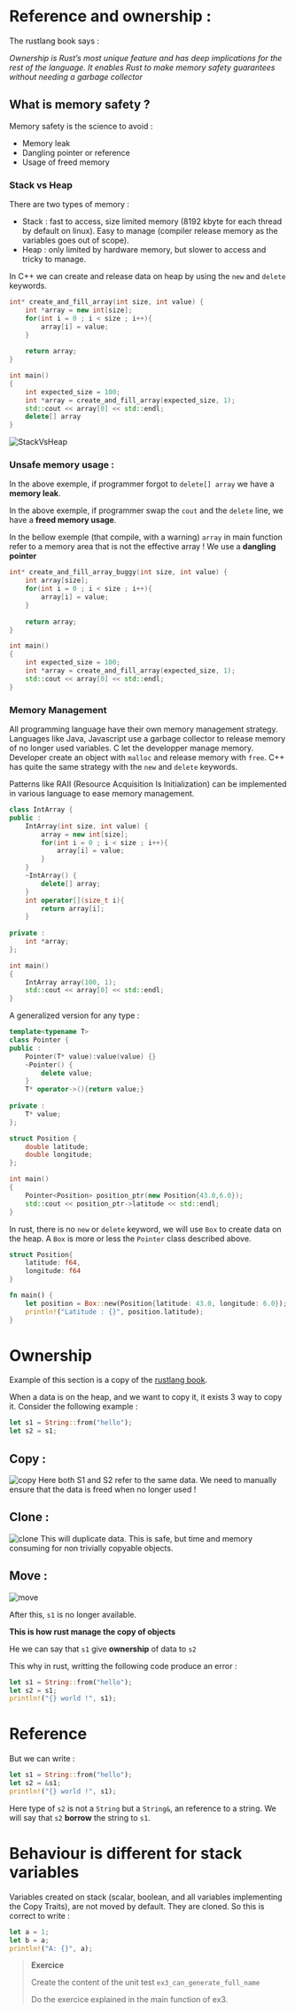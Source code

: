 # Reference and ownership : 

The rustlang book says : 

*Ownership is Rust’s most unique feature and has deep implications for the rest of the language. It enables Rust to make memory safety guarantees without needing a garbage collector* 

## What is memory safety ?

Memory safety is the science to avoid : 
* Memory leak
* Dangling pointer or reference
* Usage of freed memory

### Stack vs Heap

There are two types of memory :
 * Stack : fast to access, size limited memory (8192 kbyte for each thread by default on linux). Easy to manage (compiler release memory as the variables goes out of scope).
 * Heap : only limited by hardware memory, but slower to access and tricky to manage.

In C++ we can create and release data on heap by using the `new` and `delete` keywords.

```c++
int* create_and_fill_array(int size, int value) {
    int *array = new int[size];
    for(int i = 0 ; i < size ; i++){
        array[i] = value;   
    }
    
    return array;
}

int main()
{
    int expected_size = 100;
    int *array = create_and_fill_array(expected_size, 1);
    std::cout << array[0] << std::endl;
    delete[] array
}
```

![StackVsHeap](images/StackVsHeap.drawio.png)


### Unsafe memory usage : 

In the above exemple, if programmer forgot to `delete[] array` we have a **memory leak**.

In the above exemple, if programmer swap the `cout` and the `delete` line, we have a **freed memory usage**.

In the bellow exemple (that compile, with a warning) `array` in main function refer to a memory area that is not the effective array ! We use a **dangling pointer**

```c++
int* create_and_fill_array_buggy(int size, int value) {
    int array[size];
    for(int i = 0 ; i < size ; i++){
        array[i] = value;   
    }
    
    return array;
}

int main()
{
    int expected_size = 100;
    int *array = create_and_fill_array(expected_size, 1);
    std::cout << array[0] << std::endl;
}
```

### Memory Management

All programming language have their own memory management strategy. Languages like Java, Javascript use a garbage collector to release memory of no longer used variables. C let the developper manage memory. Developer create an object with `malloc` and release memory with `free`. C++ has quite the same strategy with the `new` and `delete` keywords.

Patterns like RAII (Resource Acquisition Is Initialization) can be implemented in various language to ease memory management.

```c++
class IntArray {
public :
    IntArray(int size, int value) {
        array = new int[size];
        for(int i = 0 ; i < size ; i++){
            array[i] = value;
        }
    }
    ~IntArray() {
        delete[] array;
    }
    int operator[](size_t i){
        return array[i];
    }
    
private :
    int *array;
};

int main()
{
    IntArray array(100, 1);
    std::cout << array[0] << std::endl;
}
```

A generalized version for any type : 
```c++
template<typename T>
class Pointer {
public :
    Pointer(T* value):value(value) {}
    ~Pointer() {
        delete value;
    }
    T* operator->(){return value;}
    
private :
    T* value;
};

struct Position {
    double latitude;
    double longitude;
};

int main()
{
    Pointer<Position> position_ptr(new Position{43.0,6.0});
    std::cout << position_ptr->latitude << std::endl;
}
```
In rust, there is no `new` or `delete` keyword, we will use `Box` to create data on the heap. A `Box` is more or less the `Pointer` class described above.

```rust
struct Position{
    latitude: f64,
    longitude: f64
}

fn main() {
    let position = Box::new(Position{latitude: 43.0, longitude: 6.0});
    println!("Latitude : {}", position.latitude);
}
```

# Ownership

Example of this section is a copy of the [rustlang book](https://doc.rust-lang.org/book/ch04-01-what-is-ownership.html).

When a data is on the heap, and we want to copy it, it exists 3 way to copy it. Consider the following example : 
```rust
let s1 = String::from("hello");
let s2 = s1;
```
## Copy : 
![copy](images/copy.svg)
Here both S1 and S2 refer to the same data. We need to manually ensure that the data is freed when no longer used !

## Clone : 
![clone](images/clone.svg)
This will duplicate data. This is safe, but time and memory consuming for non trivially copyable objects.

## Move :
![move](images/move.svg)

After this, `s1` is no longer available.

**This is how rust manage the copy of objects**

He we can say that `s1` give **ownership** of data to `s2`

This why in rust, writting the following code produce an error : 

```rust
let s1 = String::from("hello");
let s2 = s1;
println!("{} world !", s1);
```

# Reference
But we can write : 
```rust
let s1 = String::from("hello");
let s2 = &s1;
println!("{} world !", s1);
```
Here type of `s2` is not a `String` but a `String&`, an reference to a string. We will say that `s2` **borrow** the string to `s1`.

# Behaviour is different for stack variables

Variables created on stack (scalar, boolean, and all variables implementing the Copy Traits), are not moved by default. They are cloned.
So this is correct to write : 

```rust
let a = 1;
let b = a;
println!("A: {}", a);
```

> **Exercice**
>
> Create the content of the unit test `ex3_can_generate_full_name`
>
> Do the exercice explained in the main function of ex3.
